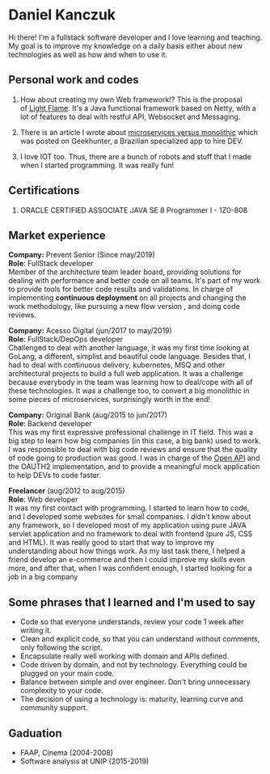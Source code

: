 # Daniel Kanczuk

Hi there! I'm a fullstack software developer and I love learning and teaching. My goal is to improve my knowledge on a daily basis either about new technologies as well as how and when to use it.

## Personal work and codes

1. How about creating my own Web framework!? This is the proposal of [Light Flame](https://github.com/light-flame). It's a Java functional framework based on Netty, with a lot of features to deal with restful API, Websocket and Messaging.

2. There is an article I wrote about [microservices versus monolithic](https://blog.geekhunter.com.br/arquitetura-de-microsservicos-x-arquitetura-monolitica/) which was posted on Geekhunter, a Brazilian specialized app to hire DEV.

3. I love IOT too. Thus, there are a bunch of robots and stuff that I made when I started programming. It was really fun!

## Certifications
1. ORACLE CERTIFIED ASSOCIATE JAVA SE 8 Programmer I - 1Z0-808

## Market experience

**Company:** Prevent Senior (Since may/2019)<br/>
**Role**: FullStack developer<br/>
Member of the architecture team leader board, providing solutions for dealing with performance and better code on all teams. It's part of my work to provide tools for better code results and validations. In charge of implementing **continuous deployment** on all projects and changing the work methodology, like pursuing a new flow version , and doing code reviews.

**Company:** Acesso Digital (jun/2017 to may/2019)<br/>
**Role**: FullStack/DepOps developer<br/>
Challenged to deal with another language, it was my first time looking at GoLang, a different, simplist and beautiful code language. Besides that, I had to deal with continuous delivery, kubernetes, MSQ and other architectural projects to build a full web application. It was a challenge because everybody in the team was learning how to deal/cope with all of these technologies. It was a challenge too, to convert a big monolithic in some pieces of microservices, surprisingly worth in the end!

**Company:** Original Bank (aug/2015 to jun/2017)<br/>
**Role**: Backend developer<br/>
This was my first expressive professional challenge in IT field. This was a big step to learn how big companies (in this case, a big bank) used to work. I was responsible to deal with big code reviews and ensure that the quality of code going to production was good. I was in charge of the [Open API](https://developers.original.com.br/) and the OAUTH2 implementation, and to provide a meaningful mock application to help DEVs to code faster.

**Freelancer**  (aug/2012 to aug/2015)<br/>
**Role**: Web developer<br/>
It was my first contact with programming. I started to learn how to code, and I developed some websites for small companies. I didn't know about any framework, so I developed most of my application using pure JAVA servlet application and no framework to deal with frontend (pure JS, CSS and HTML). It was really good to start that way to improve my understanding about how things work. As my last task there, I helped a friend develop an e-commerce and then I could improve my skills even more, and after that, when I was confident enough, I started looking for a job in a big company

## Some phrases that I learned and I'm used to say

* Code so that everyone understands, review your code 1 week after writing it.
* Clean and explicit code, so that you can understand without comments, only following the script.
* Encapsulate really well working with domain and APIs defined.
* Code driven by domain, and not by technology. Everything could be plugged on your main code.
* Balance between simple and over engineer. Don't bring unnecessary complexity to your code.
* The decision of using a technology is: maturity, learning curve and community support.

##  Gaduation
* FAAP, Cinema (2004-2008)
* Software analysis at UNIP (2015-2019)
